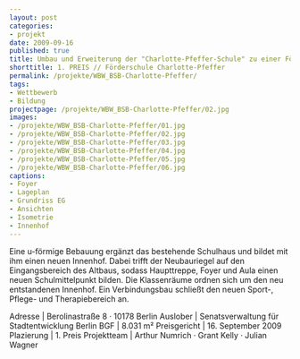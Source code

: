 ```yaml
---
layout: post
categories:
- projekt
date: 2009-09-16
published: true
title: Umbau und Erweiterung der "Charlotte-Pfeffer-Schule" zu einer Förderschule mit dem Schwerpunkt »Geistige Entwicklung«
shorttitle: 1. PREIS // Förderschule Charlotte-Pfeffer
permalink: /projekte/WBW_BSB-Charlotte-Pfeffer/
tags: 
- Wettbewerb
- Bildung
projectpage: /projekte/WBW_BSB-Charlotte-Pfeffer/02.jpg
images:
- /projekte/WBW_BSB-Charlotte-Pfeffer/01.jpg
- /projekte/WBW_BSB-Charlotte-Pfeffer/02.jpg
- /projekte/WBW_BSB-Charlotte-Pfeffer/03.jpg
- /projekte/WBW_BSB-Charlotte-Pfeffer/04.jpg
- /projekte/WBW_BSB-Charlotte-Pfeffer/05.jpg
- /projekte/WBW_BSB-Charlotte-Pfeffer/06.jpg
captions:
- Foyer
- Lageplan
- Grundriss EG
- Ansichten
- Isometrie
- Innenhof
---
```

Eine u-förmige Bebauung ergänzt das bestehende Schulhaus und bildet mit ihm einen neuen Innenhof. Dabei trifft der Neubauriegel auf den Eingangsbereich des Altbaus, sodass Haupttreppe, Foyer und Aula einen neuen Schulmittelpunkt bilden. Die Klassenräume ordnen sich um den neu entstandenen Innenhof. Ein Verbindungsbau schließt den neuen Sport-, Pflege- und Therapiebereich an.

Adresse				|	Berolinastraße 8 · 10178 Berlin
Auslober			|	Senatsverwaltung für Stadtentwicklung Berlin
BGF					|	8.031 m²
Preisgericht		|	16. September 2009
Plazierung			|	1. Preis
Projektteam			|	Arthur Numrich · Grant Kelly · Julian Wagner